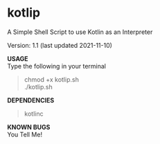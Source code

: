 # kotlip
A Simple Shell Script to use Kotlin as an Interpreter

Version: 1.1 (last updated 2021-11-10)

__USAGE__<br>
Type the following in your terminal
> chmod +x kotlip.sh<br>
> ./kotlip.sh<br>

__DEPENDENCIES__<br>
> kotlinc<br>

__KNOWN BUGS__<br>
You Tell Me!
